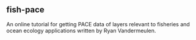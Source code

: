 
## fish-pace

An online tutorial for getting PACE data of layers relevant to fisheries and ocean ecology applications written by Ryan Vandermeulen.
